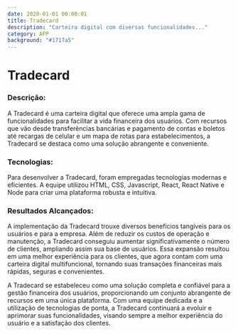 ```yaml
---
date: 2020-01-01 00:00:01
title: Tradecard
description: "Carteira digital com diversas funcionalidades..."
category: APP
background: "#1717a5"
---
```


# Tradecard

### Descrição:
A Tradecard é uma carteira digital que oferece uma ampla gama de funcionalidades para facilitar a vida financeira dos usuários. Com recursos que vão desde transferências bancárias e pagamento de contas e boletos até recargas de celular e um mapa de rotas para estabelecimentos, a Tradecard se destaca como uma solução abrangente e conveniente.

### Tecnologias:
Para desenvolver a Tradecard, foram empregadas tecnologias modernas e eficientes. A equipe utilizou HTML, CSS, Javascript, React, React Native e Node para criar uma plataforma robusta e intuitiva.

### Resultados Alcançados:
A implementação da Tradecard trouxe diversos benefícios tangíveis para os usuários e para a empresa. Além de reduzir os custos de operação e manutenção, a Tradecard conseguiu aumentar significativamente o número de clientes, ampliando assim sua base de usuários. Essa expansão resultou em uma melhor experiência para os clientes, que agora contam com uma carteira digital multifuncional, tornando suas transações financeiras mais rápidas, seguras e convenientes.

A Tradecard se estabeleceu como uma solução completa e confiável para a gestão financeira dos usuários, proporcionando um conjunto abrangente de recursos em uma única plataforma. Com uma equipe dedicada e a utilização de tecnologias de ponta, a Tradecard continuará a evoluir e aprimorar suas funcionalidades, visando sempre a melhor experiência do usuário e a satisfação dos clientes.
